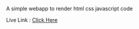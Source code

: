 A simple webapp to render html css javascript code

Live Link : [Click Here](https://msscodeeditor.vercel.app/)
